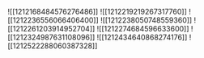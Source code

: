 ![[1212168484576276486]]
![[1212219219267317760]]
![[1212236556066406400]]
![[1212238050748559360]]
![[1212261203914952704]]
![[1212274684596633600]]
![[1212324987631108096]]
![[1212434640868274176]]
![[1212522288060387328]]

